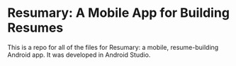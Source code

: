 # Resumary: A Mobile App for Building Resumes

This is a repo for all of the files for Resumary: a mobile, resume-building Android app. It was developed in Android Studio. 
